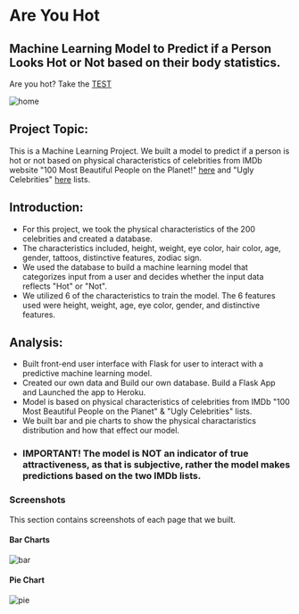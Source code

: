 # Are You Hot
Machine Learning Model to Predict if a Person Looks Hot or Not based on their body statistics.
-------------
Are you hot? Take the [TEST](https://are-you-hot.herokuapp.com/)

![home](/Images/hot_test.png)

## Project Topic:

This is a Machine Learning Project. We built a model to predict if a person is hot or not based on physical
characteristics of celebrities from IMDb website "100 Most Beautiful People on the Planet!" [here](https://www.imdb.com/list/ls066164634/)
and "Ugly Celebrities" [here](https://www.imdb.com/list/ls064405717/) lists.

## Introduction:

* For this project, we took the physical characteristics of the 200 celebrities and created a database.
* The characteristics included, height, weight, eye color, hair color, age, gender, tattoos, distinctive features, zodiac sign.
* We used the database to build a machine learning model that categorizes input from a user and decides whether the input data reflects "Hot" or "Not".
* We utilized 6 of the characteristics to train the model. The 6 features used were height, weight, age, eye color, gender, and distinctive features.

## Analysis:

* Built front-end user interface with Flask for user to interact with a predictive machine learning model.
* Created our own data and Build our own database. Build a Flask App and Launched the app to Heroku.
* Model is based on physical characteristics of celebrities from IMDb "100 Most Beautiful People on the Planet" & "Ugly Celebrities" lists.
* We built bar and pie charts to show the physical charactaristics distribution and how that effect our model.
* ### IMPORTANT! The model is NOT an indicator of true attractiveness, as that is subjective, rather the model makes predictions based on the two IMDb lists.

### Screenshots
This section contains screenshots of each page that we built.
#### <a id="bar-chart"></a>Bar Charts

![bar](/Images/bar_chart.png)

#### <a id="pie-chart"></a>Pie Chart

![pie](/Images/pie_chart.png)
